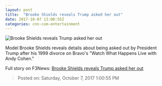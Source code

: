 ```yaml
---
layout: post
title:  "Brooke Shields reveals Trump asked her out"
date: 2017-10-07 13:00:55Z
categories: cnn-com-entertainment
---
```


![Brooke Shields reveals Trump asked her out](http://i2.cdn.cnn.com/cnnnext/dam/assets/150106131847-brooke-shields-02-super-169.jpg)

Model Brooke Shields reveals details about being asked out by President Trump after his 1999 divorce on Bravo's "Watch What Happens Live with Andy Cohen."


Full story on F3News: [Brooke Shields reveals Trump asked her out](http://www.f3nws.com/n/RHuVkD)

> Posted on: Saturday, October 7, 2017 1:00:55 PM
